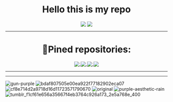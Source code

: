<!-- ![original](https://user-images.githubusercontent.com/79398293/155017521-3bba6de8-74d1-4207-8953-a46ee91491fb.gif) -->

<!-- https://user-images.githubusercontent.com/79398293/155017466-dfc5a973-d7ee-4dd3-a0cf-084cc53b0e0e.gif -->

<h1 align="center">Hello this is my repo</h1>
<p align="center">
    <img align="center" src="https://user-images.githubusercontent.com/79398293/155017521-3bba6de8-74d1-4207-8953-a46ee91491fb.gif"/>
    <img align="center" src="https://user-images.githubusercontent.com/79398293/155017466-dfc5a973-d7ee-4dd3-a0cf-084cc53b0e0e.gif" />
</p>




---
<h1 align="center">📌Pined repositories:</h1>
<p align="center">
<a href="https://github.com/pwp-programer/College_labs">
  <img align="center" src="https://github-readme-stats.vercel.app/api/pin/?username=pwp-programer&repo=College_labs&theme=jolly" />
</a>
<a href="https://github.com/pwp-programer/Python">
  <img align="center" src="https://github-readme-stats.vercel.app/api/pin/?username=pwp-programer&repo=Python&theme=jolly" />
<a href="https://github.com/pwp-programer/flip_coin_bot">
  <img align="center" src="https://github-readme-stats.vercel.app/api/pin/?username=pwp-programer&repo=flip_coin_bot&theme=jolly"/>
<a href="https://github.com/pwp-programer/pwp_weather_bot">
  <img align="center" src="https://github-readme-stats.vercel.app/api/pin/?username=pwp-programer&repo=pwp_weather_bot&theme=jolly" /></a>

---


























-----


![gun-purple](https://user-images.githubusercontent.com/79398293/155017466-dfc5a973-d7ee-4dd3-a0cf-084cc53b0e0e.gif)
![bdaf807505e00ea922f77182902eca07](https://user-images.githubusercontent.com/79398293/155017516-6e2d5884-1f65-4f34-8850-30c900b61486.gif)
![cf8e714d2a9718d16d11723571790670](https://user-images.githubusercontent.com/79398293/155017518-d2fad84a-a818-4375-9513-cdc2063ea319.gif)
![original](https://user-images.githubusercontent.com/79398293/155017521-3bba6de8-74d1-4207-8953-a46ee91491fb.gif)
![purple-aesthetic-rain](https://user-images.githubusercontent.com/79398293/155017522-b52e8bb4-5fc5-4dbf-b95b-811fccff0112.gif)
![tumblr_f1cf61e656a35667f4eb3764c926a173_2e5a768e_400](https://user-images.githubusercontent.com/79398293/155017523-e246e169-fd0f-4faa-bb35-029259a9265f.gif)
